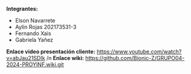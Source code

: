 **Integrantes:**
 - Elson Navarrete
 - Aylin Rojas 202173531-3
 - Fernando Xais 
 - Gabriela Yañez

**Enlace video presentación cliente:**  https://www.youtube.com/watch?v=abJau21SDIk /n
**Enlace wiki:** https://github.com/Bionic-Z/GRUPO04-2024-PROYINF.wiki.git
